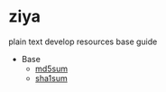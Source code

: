 # ziya
plain text develop resources base guide

* Base
	* [md5sum](/Base/md5sum)
	* [sha1sum](/Base/sha1sum)
